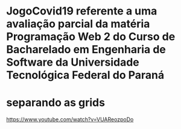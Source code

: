 # JogoCovid19 referente a uma avaliação parcial da matéria Programação Web 2 do Curso de Bacharelado em Engenharia de Software da Universidade Tecnológica Federal do Paraná


# separando as grids 
https://www.youtube.com/watch?v=VUAReozpoDo